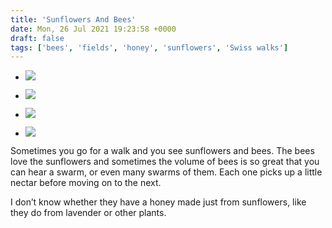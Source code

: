 ```yaml
---
title: 'Sunflowers And Bees'
date: Mon, 26 Jul 2021 19:23:58 +0000
draft: false
tags: ['bees', 'fields', 'honey', 'sunflowers', 'Swiss walks']
---
```


*   ![](https://www.main-vision.com/richard/blog/wp-content/uploads/2021/07/img_6299-scaled.jpg)
    
*   ![](https://www.main-vision.com/richard/blog/wp-content/uploads/2021/07/img_6289-scaled.jpg)
    
*   ![](https://www.main-vision.com/richard/blog/wp-content/uploads/2021/07/img_6296-scaled.jpg)
    
*   ![](https://www.main-vision.com/richard/blog/wp-content/uploads/2021/07/img_6294-scaled.jpg)
    

Sometimes you go for a walk and you see sunflowers and bees. The bees love the sunflowers and sometimes the volume of bees is so great that you can hear a swarm, or even many swarms of them. Each one picks up a little nectar before moving on to the next.

I don’t know whether they have a honey made just from sunflowers, like they do from lavender or other plants.